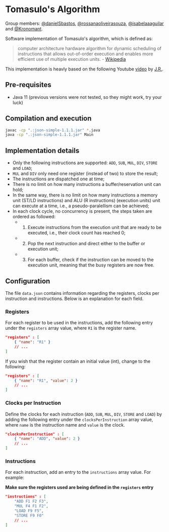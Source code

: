 # Tomasulo's Algorithm

Group members: [@danielSbastos](https://github.com/danielSbastos), [@rossanaoliveirasouza](https://github.com/rossanaoliveirasouza), [@isabelaaaguilar](https://github.com/isabelaaaguilar) and [@Kronomant](https://github.com/Kronomant).

Software implementation of Tomasulo's algorithm, which is defined as:

> computer architecture hardware algorithm for dynamic scheduling of instructions that allows out-of-order execution and enables more efficient use of multiple execution units. - [Wikipedia](https://en.wikipedia.org/wiki/Tomasulo_algorithm)

This implementation is heavly based on the following Youtube [video](https://www.youtube.com/watch?v=jyjE6NHtkiA) by [J.R.](https://www.youtube.com/user/jreis999).

## Pre-requisites

- Java 11 (previous versions were not tested, so they might work, try your luck)

## Compilation and execution

```sh
javac -cp ".:json-simple-1.1.1.jar" *.java
java -cp ".:json-simple-1.1.1.jar" Main
```
## Implementation details

- Only the following instructions are supported: `ADD`, `SUB`, `MUL`, `DIV`, `STORE` and `LOAD`;
- `MUL` and `DIV` only need one register (instead of two) to store the result;
- The instructions are dispatched one at time;
- There is no limit on how many instructions a buffer/reservation unit can hold;
- In the same way, there is no limit on how many instructions a memory unit (ST/LD instructions) and ALU (R instructions) (execution units) unit can execute at a time, i.e., a pseudo-paralellism can be achieved;
- In each clock cycle, no concurrency is present, the steps taken are ordered as followed:
  - 1. Execute instructions from the execution unit that are ready to be executed, i.e., their clock count has reached 0;
  - 2. Pop the next instruction and direct either to the buffer or execution unit;
  - 3. For each buffer, check if the instruction can be moved to the execution unit, meaning that the busy registers are now free.

## Configuration

The file `data.json` contains information regarding the registers, clocks per instruction and instructions. Below is an explanation for each field.

### Registers

For each register to be used in the instructions, add the following entry under the `registers` array value, where `R1` is the register name.

```json
"registers" : [
    { "name": "R1" }
    // ...
]
```

If you wish that the register contain an initial value (int), change to the following:

```json
"registers" : [
    { "name": "R1", "value": 2 }
    // ...
]
```

### Clocks per Instruction

Define the clocks for each instruction (`ADD`, `SUB`, `MUL`, `DIV`, `STORE` and `LOAD`) by adding the following entry under the `clocksPerInstruction` array value, where `name` is the instruction name and `value` is the clock.

```json
"clocksPerInstruction" : [
    { "name": "ADD", "value": 2 }
    // ...
]
```

### Instructions

For each instruction, add an entry to the `instructions` array value. For example:

**Make sure the registers used are being defined in the `registers` entry**

```json
"instructions" : [
    "ADD F1 F2 F3",
    "MUL F4 F1 F2",
    "LOAD F9 F5",
    "STORE F9 F0"
    // ...
]
```
